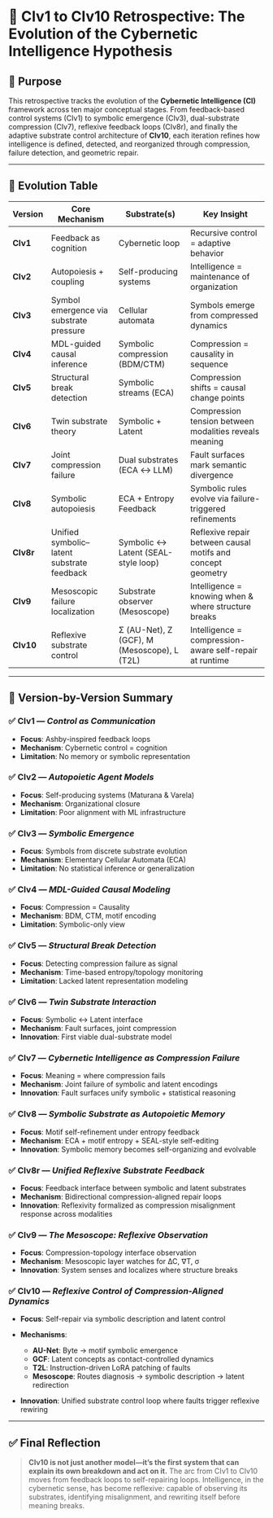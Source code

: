 # 🧠 CIv1 to CIv10 Retrospective: The Evolution of the Cybernetic Intelligence Hypothesis

## 🎯 Purpose

This retrospective tracks the evolution of the **Cybernetic Intelligence (CI)** framework across ten major conceptual stages. From feedback-based control systems (CIv1) to symbolic emergence (CIv3), dual-substrate compression (CIv7), reflexive feedback loops (CIv8r), and finally the adaptive substrate control architecture of **CIv10**, each iteration refines how intelligence is defined, detected, and reorganized through compression, failure detection, and geometric repair.

---

## 🧱 Evolution Table

| Version   | Core Mechanism                             | Substrate(s)                                | Key Insight                                                 |
| --------- | ------------------------------------------ | ------------------------------------------- | ----------------------------------------------------------- |
| **CIv1**  | Feedback as cognition                      | Cybernetic loop                             | Recursive control = adaptive behavior                       |
| **CIv2**  | Autopoiesis + coupling                     | Self-producing systems                      | Intelligence = maintenance of organization                  |
| **CIv3**  | Symbol emergence via substrate pressure    | Cellular automata                           | Symbols emerge from compressed dynamics                     |
| **CIv4**  | MDL-guided causal inference                | Symbolic compression (BDM/CTM)              | Compression = causality in sequence                         |
| **CIv5**  | Structural break detection                 | Symbolic streams (ECA)                      | Compression shifts = causal change points                   |
| **CIv6**  | Twin substrate theory                      | Symbolic + Latent                           | Compression tension between modalities reveals meaning      |
| **CIv7**  | Joint compression failure                  | Dual substrates (ECA ↔ LLM)                 | Fault surfaces mark semantic divergence                     |
| **CIv8**  | Symbolic autopoiesis                       | ECA + Entropy Feedback                      | Symbolic rules evolve via failure-triggered refinements     |
| **CIv8r** | Unified symbolic–latent substrate feedback | Symbolic ↔ Latent (SEAL-style loop)         | Reflexive repair between causal motifs and concept geometry |
| **CIv9**  | Mesoscopic failure localization            | Substrate observer (Mesoscope)              | Intelligence = knowing when & where structure breaks        |
| **CIv10** | Reflexive substrate control                | Σ (AU-Net), Z (GCF), M (Mesoscope), L (T2L) | Intelligence = compression-aware self-repair at runtime     |

---

## 🔄 Version-by-Version Summary

### ✅ CIv1 — *Control as Communication*

* **Focus**: Ashby-inspired feedback loops
* **Mechanism**: Cybernetic control = cognition
* **Limitation**: No memory or symbolic representation

### ✅ CIv2 — *Autopoietic Agent Models*

* **Focus**: Self-producing systems (Maturana & Varela)
* **Mechanism**: Organizational closure
* **Limitation**: Poor alignment with ML infrastructure

### ✅ CIv3 — *Symbolic Emergence*

* **Focus**: Symbols from discrete substrate evolution
* **Mechanism**: Elementary Cellular Automata (ECA)
* **Limitation**: No statistical inference or generalization

### ✅ CIv4 — *MDL-Guided Causal Modeling*

* **Focus**: Compression = Causality
* **Mechanism**: BDM, CTM, motif encoding
* **Limitation**: Symbolic-only view

### ✅ CIv5 — *Structural Break Detection*

* **Focus**: Detecting compression failure as signal
* **Mechanism**: Time-based entropy/topology monitoring
* **Limitation**: Lacked latent representation modeling

### ✅ CIv6 — *Twin Substrate Interaction*

* **Focus**: Symbolic ↔ Latent interface
* **Mechanism**: Fault surfaces, joint compression
* **Innovation**: First viable dual-substrate model

### ✅ CIv7 — *Cybernetic Intelligence as Compression Failure*

* **Focus**: Meaning = where compression fails
* **Mechanism**: Joint failure of symbolic and latent encodings
* **Innovation**: Fault surfaces unify symbolic + statistical reasoning

### ✅ CIv8 — *Symbolic Substrate as Autopoietic Memory*

* **Focus**: Motif self-refinement under entropy feedback
* **Mechanism**: ECA + motif entropy + SEAL-style self-editing
* **Innovation**: Symbolic memory becomes self-organizing and evolvable

### ✅ CIv8r — *Unified Reflexive Substrate Feedback*

* **Focus**: Feedback interface between symbolic and latent substrates
* **Mechanism**: Bidirectional compression-aligned repair loops
* **Innovation**: Reflexivity formalized as compression misalignment response across modalities

### ✅ CIv9 — *The Mesoscope: Reflexive Observation*

* **Focus**: Compression-topology interface observation
* **Mechanism**: Mesoscopic layer watches for ∆C, ∇T, σ
* **Innovation**: System senses and localizes where structure breaks

### ✅ CIv10 — *Reflexive Control of Compression-Aligned Dynamics*

* **Focus**: Self-repair via symbolic description and latent control
* **Mechanisms**:

  * **AU-Net**: Byte → motif symbolic emergence
  * **GCF**: Latent concepts as contact-controlled dynamics
  * **T2L**: Instruction-driven LoRA patching of faults
  * **Mesoscope**: Routes diagnosis → symbolic description → latent redirection
* **Innovation**: Unified substrate control loop where faults trigger reflexive rewiring

---

## ✅ Final Reflection

> **CIv10 is not just another model—it’s the first system that can explain its own breakdown and act on it.**
> The arc from CIv1 to CIv10 moves from feedback loops to self-repairing loops.
> Intelligence, in the cybernetic sense, has become reflexive: capable of observing its substrates, identifying misalignment, and rewriting itself before meaning breaks.
